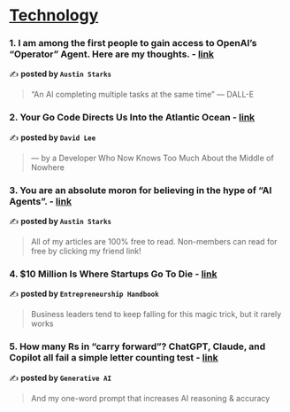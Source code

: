 
<h1><a href=https://medium.com/tag/technology/recommended target="_blank" rel="noopener noreferrer">Technology</a></h1>
<h3>1. I am among the first people to gain access to OpenAI’s “Operator” Agent. Here are my thoughts. - <a href="https://medium.com/@austin-starks/i-am-among-the-first-people-to-gain-access-to-openais-operator-agent-here-are-my-thoughts-65a5116e5eaa" target="_blank" rel="noopener noreferrer">link</a></h3>

✍️ **posted by `Austin Starks`**

<blockquote>“An AI completing multiple tasks at the same time” — DALL-E</blockquote>

<h3>2. Your Go Code Directs Us Into the Atlantic Ocean - <a href="https://medium.com/@lordmoma/your-go-code-directs-us-into-the-atlantic-ocean-65bb8c10b285" target="_blank" rel="noopener noreferrer">link</a></h3>

✍️ **posted by `David Lee`**

<blockquote>— by a Developer Who Now Knows Too Much About the Middle of Nowhere</blockquote>

<h3>3. You are an absolute moron for believing in the hype of “AI Agents”. - <a href="https://medium.com/@austin-starks/you-are-an-absolute-moron-for-believing-in-the-hype-of-ai-agents-c0f760e7e48e" target="_blank" rel="noopener noreferrer">link</a></h3>

✍️ **posted by `Austin Starks`**

<blockquote>All of my articles are 100% free to read. Non-members can read for free by clicking my friend link!</blockquote>

<h3>4. $10 Million Is Where Startups Go To Die - <a href="https://medium.com/entrepreneur-s-handbook/10-million-is-where-startups-go-to-die-87a6e0085e03" target="_blank" rel="noopener noreferrer">link</a></h3>

✍️ **posted by `Entrepreneurship Handbook`**

<blockquote>Business leaders tend to keep falling for this magic trick, but it rarely works</blockquote>

<h3>5. How many Rs in “carry forward”? ChatGPT, Claude, and Copilot all fail a simple letter counting test - <a href="https://medium.com/generative-ai/how-many-rs-in-carry-forward-chatgpt-claude-and-copilot-all-fail-a-simple-letter-counting-test-1d74d5719fc6" target="_blank" rel="noopener noreferrer">link</a></h3>

✍️ **posted by `Generative AI`**

<blockquote>And my one-word prompt that increases AI reasoning & accuracy</blockquote>

